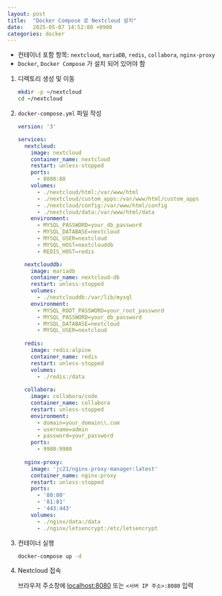 ```yaml
---
layout: post
title:  "Docker Compose 로 Nextcloud 설치"
date:   2025-05-07 14:52:00 +0900
categories: docker
---
```

- 컨테이너 포함 항목: `nextcloud`, `mariaDB`, `redis`, `collabora`, `nginx-proxy`  
- `Docker`, `Docker Compose` 가 설치 되어 있어야 함  

1. 디렉토리 생성 및 이동

    ```bash
    mkdir -p ~/nextcloud
    cd ~/nextcloud
    ```

2. `docker-compose.yml` 파일 작성

    ```yaml
    version: '3'

    services:
      nextcloud:
        image: nextcloud
        container_name: nextcloud
        restart: unless-stopped
        ports:
          - 8080:80
        volumes:
          - ./nextcloud/html:/var/www/html
          - ./nextcloud/custom_apps:/var/www/html/custom_apps
          - ./nextcloud/config:/var/www/html/config
          - ./nextcloud/data:/var/www/html/data
        environment:
          - MYSQL_PASSWORD=your_db_password
          - MYSQL_DATABASE=nextcloud
          - MYSQL_USER=nextcloud
          - MYSQL_HOST=nextclouddb
          - REDIS_HOST=redis

      nextclouddb:
        image: mariadb
        container_name: nextcloud-db
        restart: unless-stopped
        volumes:
          - ./nextclouddb:/var/lib/mysql
        environment:
          - MYSQL_ROOT_PASSWORD=your_root_password
          - MYSQL_PASSWORD=your_db_password
          - MYSQL_DATABASE=nextcloud
          - MYSQL_USER=nextcloud
      
      redis:
        image: redis:alpine
        container_name: redis
        restart: unless-stopped
        volumes:
          - ./redis:/data
      
      collabora:
        image: collabora/code
        container_name: collabora
        restart: unless-stopped
        environment:
          - domain=your_domain\\.com
          - username=admin
          - password=your_password
        ports:
          - 9980:9980
      
      nginx-proxy:
        image: 'jc21/nginx-proxy-manager:latest'
        container_name: nginx-proxy
        restart: unless-stopped
        ports:
          - '80:80'
          - '81:81'
          - '443:443'
        volumes:
          - ./nginx/data:/data
          - ./nginx/letsencrypt:/etc/letsencrypt
    ```

3. 컨테이너 실행

    ```bash
    docker-compose up -d
    ```

4. Nextcloud 접속

    브라우저 주소창에 [localhost:8080](http://localhost:8080) 또는 `<서버 IP 주소>:8080` 입력  